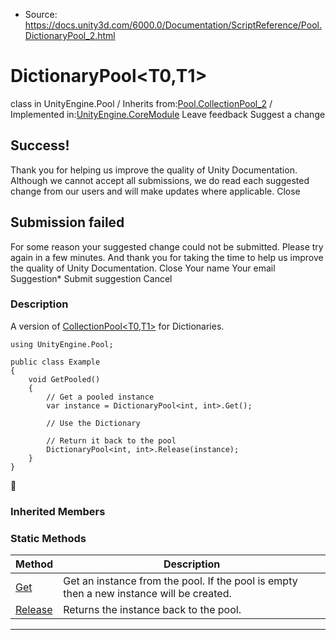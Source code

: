 * Source: https://docs.unity3d.com/6000.0/Documentation/ScriptReference/Pool.DictionaryPool_2.html

# DictionaryPool<T0,T1>
class in UnityEngine.Pool
/
Inherits from:[Pool.CollectionPool_2](https://docs.unity3d.com/6000.0/Documentation/ScriptReference/Pool.CollectionPool_2.html)
/
Implemented in:[UnityEngine.CoreModule](https://docs.unity3d.com/6000.0/Documentation/ScriptReference/UnityEngine.CoreModule.html)
Leave feedback
Suggest a change
## Success!
Thank you for helping us improve the quality of Unity Documentation. Although we cannot accept all submissions, we do read each suggested change from our users and will make updates where applicable.
Close
## Submission failed
For some reason your suggested change could not be submitted. Please <a>try again</a> in a few minutes. And thank you for taking the time to help us improve the quality of Unity Documentation.
Close
Your name Your email Suggestion* Submit suggestion
Cancel
### Description
A version of [CollectionPool<T0,T1>](https://docs.unity3d.com/6000.0/Documentation/ScriptReference/Pool.CollectionPool_2.html) for Dictionaries.
```
using UnityEngine.Pool;  
  
public class Example
{
    void GetPooled()
    {
        // Get a pooled instance
        var instance = DictionaryPool<int, int>.Get();  
  
        // Use the Dictionary  
  
        // Return it back to the pool
        DictionaryPool<int, int>.Release(instance);
    }
}

```

### Inherited Members
### Static Methods
Method | Description  
---|---  
[Get](https://docs.unity3d.com/6000.0/Documentation/ScriptReference/Pool.CollectionPool_2.Get.html) | Get an instance from the pool. If the pool is empty then a new instance will be created.  
[Release](https://docs.unity3d.com/6000.0/Documentation/ScriptReference/Pool.CollectionPool_2.Release.html) | Returns the instance back to the pool.  
* * *
